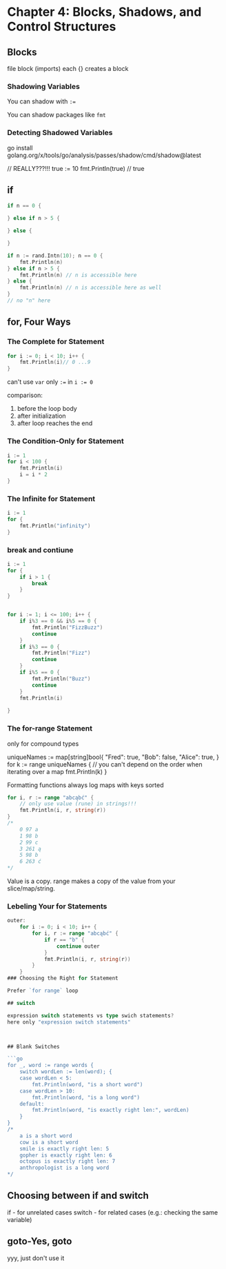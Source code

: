 # Chapter 4: Blocks, Shadows, and Control Structures

## Blocks

file block (imports)
each {} creates a block

### Shadowing Variables

You can shadow with `:=`

You can shadow packages like `fmt`

### Detecting Shadowed Variables

go install golang.org/x/tools/go/analysis/passes/shadow/cmd/shadow@latest

// REALLY???!!!
true := 10
fmt.Println(true) // true

## if

```go
if n == 0 {

} else if n > 5 {

} else {

}
```

```go
if n := rand.Intn(10); n == 0 {
    fmt.Println(n)
} else if n > 5 {
    fmt.Println(n) // n is accessible here
} else {
    fmt.Println(n) // n is accessible here as well
}
// no "n" here
```

## for, Four Ways



### The Complete for Statement

```go
for i := 0; i < 10; i++ {
    fmt.Println(i)// 0 ...9 
}
```
can't use `var` only `:=` in `i := 0`

comparison:
1. before the loop body
2. after initialization
3. after loop reaches the end

### The Condition-Only for Statement

```go
i := 1
for i < 100 {
    fmt.Println(i)
    i = i * 2
}
```


### The Infinite for Statement

```go
i := 1
for {
    fmt.Println("infinity")
}
```

### break and contiune

```go
i := 1
for {
    if i > 1 {
        break
    }
}
```

```go

for i := 1; i <= 100; i++ {
    if i%3 == 0 && i%5 == 0 {
        fmt.Println("FizzBuzz")
        continue
    }
    if i%3 == 0 {
        fmt.Println("Fizz")
        continue
    }
    if i%5 == 0 {
        fmt.Println("Buzz")
        continue
    }
    fmt.Println(i)
   
}
```

### The for-range Statement

only for compound types

uniqueNames := map[string]bool{
		"Fred":  true,
		"Bob":   false,
		"Alice": true,
	}
	for k := range uniqueNames {
		// you can't depend on the order when iterating over a map
		fmt.Println(k)
	}

Formatting functions always log maps with keys sorted

```go
for i, r := range "abcąbć" {
    // only use value (rune) in strings!!!
    fmt.Println(i, r, string(r))
}
/*
    0 97 a
    1 98 b
    2 99 c
    3 261 ą
    5 98 b
    6 263 ć
*/
```

Value is a copy. range makes a copy of the value from your slice/map/string. 

### Lebeling Your for Statements


```go
outer:
    for i := 0; i < 10; i++ {
        for i, r := range "abcąbć" {
            if r == "b" {
                continue outer
            }
            fmt.Println(i, r, string(r))
        }
    }
### Choosing the Right for Statement

Prefer `for range` loop

## switch

expression switch statements vs type swich statements?
here only "expression switch statements"



## Blank Switches

```go
for _, word := range words {
    switch wordLen := len(word); {
    case wordLen < 5:
        fmt.Println(word, "is a short word")
    case wordLen > 10:
        fmt.Println(word, "is a long word")
    default:
        fmt.Println(word, "is exactly right len:", wordLen)
    }
}
/*
    a is a short word
    cow is a short word
    smile is exactly right len: 5
    gopher is exactly right len: 6
    octopus is exactly right len: 7
    anthropologist is a long word
*/
```

## Choosing between if and switch

if - for unrelated cases
switch - for related cases (e.g.: checking the same variable)

## goto-Yes, goto

yyy, just don't use it